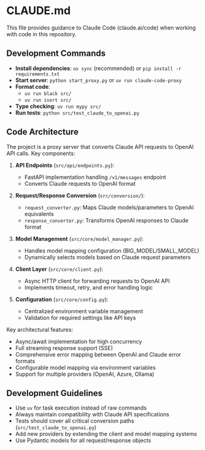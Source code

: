 # CLAUDE.md

This file provides guidance to Claude Code (claude.ai/code) when working with code in this repository.

## Development Commands

- **Install dependencies**: `uv sync` (recommended) or `pip install -r requirements.txt`
- **Start server**: `python start_proxy.py` or `uv run claude-code-proxy`
- **Format code**: 
  - `uv run black src/`
  - `uv run isort src/`
- **Type checking**: `uv run mypy src/`
- **Run tests**: `python src/test_claude_to_openai.py`

## Code Architecture

The project is a proxy server that converts Claude API requests to OpenAI API calls. Key components:

1. **API Endpoints** (`src/api/endpoints.py`):
   - FastAPI implementation handling `/v1/messages` endpoint
   - Converts Claude requests to OpenAI format

2. **Request/Response Conversion** (`src/conversion/`):
   - `request_converter.py`: Maps Claude models/parameters to OpenAI equivalents
   - `response_converter.py`: Transforms OpenAI responses to Claude format

3. **Model Management** (`src/core/model_manager.py`):
   - Handles model mapping configuration (BIG_MODEL/SMALL_MODEL)
   - Dynamically selects models based on Claude request parameters

4. **Client Layer** (`src/core/client.py`):
   - Async HTTP client for forwarding requests to OpenAI API
   - Implements timeout, retry, and error handling logic

5. **Configuration** (`src/core/config.py`):
   - Centralized environment variable management
   - Validation for required settings like API keys

Key architectural features:
- Async/await implementation for high concurrency
- Full streaming response support (SSE)
- Comprehensive error mapping between OpenAI and Claude error formats
- Configurable model mapping via environment variables
- Support for multiple providers (OpenAI, Azure, Ollama)

## Development Guidelines

- Use `uv` for task execution instead of raw commands
- Always maintain compatibility with Claude API specifications
- Tests should cover all critical conversion paths (`src/test_claude_to_openai.py`)
- Add new providers by extending the client and model mapping systems
- Use Pydantic models for all request/response objects